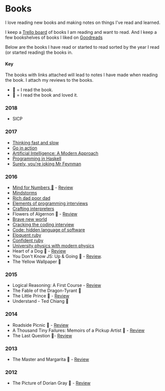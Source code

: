 # Books
I love reading new books and making notes on things I've read and learned.

I keep a [Trello board](https://trello.com/b/MOrnm2aN) of books I am reading and want to read. And I keep a few bookshelves of books I liked on [Goodreads](https://www.goodreads.com/user/show/15768482-nikita-voloboev)

Below are the books I have read or started to read sorted by the year I read (or started reading) the books in.

#### Key
The books with links attached will lead to notes I have made when reading the book. I attach my reviews to the books.
- 📕 = I read the book.
- 🌟 = I read the book and loved it.

### 2018
- SICP

### 2017
- [Thinking fast and slow](thinking-fast-and-slow.md)
- [Go in action](go-in-action.md)
- [Artificial Intelligence: A Modern Approach](ai-modern-approach.md)
- [Programming in Haskell](programming-in-haskell.md)
- [Surely, you're joking Mr Feynman](surely-you-are-joking-mr-feynman.md)

### 2016
- [Mind for Numbers 📕](mind-for-numbers.md) - [Review](https://www.goodreads.com/review/show/1223423349)
- [Mindstorms](mindstorms.md)
- [Rich dad poor dad](rich-dad-poor-dad.md)
- [Elements of programming interviews](elements-of-programming-interviews.md)
- [Crafting interpreters](crafting-interpreters.md)
- Flowers of Algernon 🌟 - [Review](https://www.goodreads.com/review/show/782624446)
- [Brave new world](brave-new-world.md)
- [Cracking the coding interview](cracking-the-coding-interview.md)
- [Code: hidden language of software](code-the-hidden-language.md)
- [Eloquent ruby](eloquent-ruby.md)
- [Confident ruby](confident-ruby.md)
- [University physics with modern physics](university-physics-with-modern-physics.md)
- Heart of a Dog 📕 - [Review](https://www.goodreads.com/review/show/589165109)
- You Don't Know JS: Up & Going 📕 - [Review](https://www.goodreads.com/review/show/1587216818).
- The Yellow Wallpaper 📕

### 2015
- Logical Reasoning: A First Course - [Review](https://www.goodreads.com/review/show/1389050373)
- The Fable of the Dragon-Tyrant 📕
- The Little Prince 🌟 - [Review](https://www.goodreads.com/review/show/1206274538)
- Understand - Ted Chiang 🌟

### 2014
- Roadside Picnic 📕 - [Review](https://www.goodreads.com/review/show/589176848)
- A Thousand Tiny Failures: Memoirs of a Pickup Artist 📕 - [Review](https://www.goodreads.com/review/show/919954441)
- The Last Question 🌟- [Review](https://www.goodreads.com/review/show/935666315)

### 2013
- The Master and Margarita 🌟 - [Review](https://www.goodreads.com/review/show/583056473)

### 2012
- The Picture of Dorian Gray 🌟 - [Review](https://www.goodreads.com/review/show/485035652)